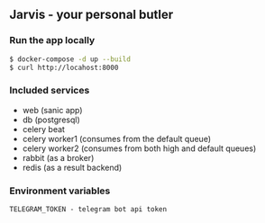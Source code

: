 ## Jarvis - your personal butler


### Run the app locally

```bash
$ docker-compose -d up --build
$ curl http://locahost:8000
```

### Included services
* web (sanic app)
* db (postgresql)
* celery beat
* celery worker1 (consumes from the default queue)
* celery worker2 (consumes from both high and default queues)
* rabbit (as a broker)
* redis (as a result backend)


### Environment variables

```
TELEGRAM_TOKEN - telegram bot api token
```
